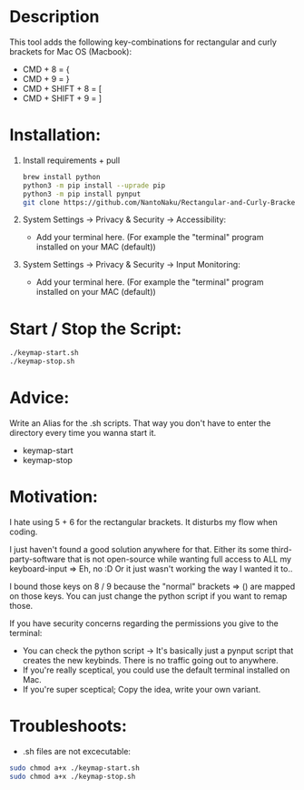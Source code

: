 # Description
This tool adds the following key-combinations for rectangular and curly brackets for Mac OS (Macbook):

- CMD + 8 = {
- CMD + 9 = }
- CMD + SHIFT + 8 = [
- CMD + SHIFT + 9 = ]


# Installation:
1. Install requirements + pull
   ```bash
   brew install python
   python3 -m pip install --uprade pip
   python3 -m pip install pynput
   git clone https://github.com/NantoNaku/Rectangular-and-Curly-Brackets-Remap-Tool-MacBook-.git
   ```

2. System Settings -> Privacy & Security -> Accessibility:
   - Add your terminal here. (For example the "terminal" program installed on your MAC (default))
3. System Settings -> Privacy & Security -> Input Monitoring:
   - Add your terminal here. (For example the "terminal" program installed on your MAC (default))

# Start / Stop the Script:
```bash
./keymap-start.sh
./keymap-stop.sh
```

# Advice:
Write an Alias for the .sh scripts.
That way you don't have to enter the directory every time you wanna start it.
   - keymap-start
   - keymap-stop


# Motivation:
I hate using 5 + 6 for the rectangular brackets.
It disturbs my flow when coding.

I just haven't found a good solution anywhere for that.
Either its some third-party-software that is not open-source while wanting full access to ALL my keyboard-input => Eh, no :D
Or it just wasn't working the way I wanted it to..

I bound those keys on 8 / 9 because the "normal" brackets => () are mapped on those keys.
You can just change the python script if you want to remap those.

If you have security concerns regarding the permissions you give to the terminal:
   - You can check the python script -> It's basically just a pynput script that creates the new keybinds. There is no traffic going out to anywhere.
   - If you're really sceptical, you could use the default terminal installed on Mac.
   - If you're super sceptical; Copy the idea, write your own variant.

# Troubleshoots:
   - .sh files are not excecutable:
   ```bash
   sudo chmod a+x ./keymap-start.sh
   sudo chmod a+x ./keymap-stop.sh
   ```
